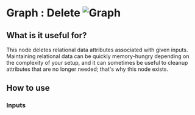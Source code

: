 # Graph : Delete ![Graph](https://img.shields.io/badge/Graph-37a573)

## What is it useful for?
This node deletes relational data attributes associated with given inputs.  
Maintaining relational data can be quickly memory-hungry depending on the complexity of your setup, and it can sometimes be useful to cleanup attributes that are no longer needed; that's why this node exists.

## How to use
### Inputs